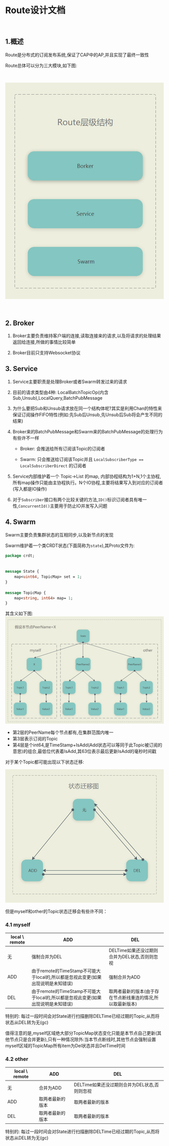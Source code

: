 # Route设计文档

<br>

## 1.概述

Route是分布式的订阅发布系统,保证了CAP中的AP,并且实现了最终一致性

Route总体可以分为三大模块,如下图:

<br>

![Route层级结构.PNG](Route层级结构.PNG)

<br>

## 2. Broker

1. Broker主要负责维持客户端的连接,读取连接来的请求,以及将请求的处理结果返回给连接,所做的事情比较简单

2. Broker目前只支持Websocket协议

## 3. Service

1. Service主要职责是处理Broker或者Swarm转发过来的请求

2. 目前的请求类型由4种: LocalBatchTopicOp(内含Sub,Unsub),LocalQuery,BatchPubMessage

3. 为什么要把Sub和Unsub请求放在同一个结构体呢?其实是利用Chan的特性来保证订阅操作FIFO特性(例如:先Sub后Unsub,先Unsub后Sub将会产生不同的结果)

4. Broker来的BatchPubMessage和Swarm来的BatchPubMessage的处理行为有些许不一样

    - Broker: 会推送给所有订阅该Topic的订阅者

    - Swarm: 只会推送给订阅该Topic并且 `LocalSubscriberType == LocalSubscriberDirect`  的订阅者
5. Service内部维护着一个 Topic->List<Subscriber> 的map, 内部协程结构为1+N,1个主协程,所有map操作只能由主协程执行。N个IO协程,主要将结果写入到对应的订阅者(写入都是IO操作)

6. 对于`Subscriber`接口有两个比较关键的方法,`ID()`标识订阅者具有唯一性,`ConcurrentId()`主要用于防止IO并发写入问题

## 4. Swarm

Swarm主要负责集群状态的互相同步,以及新节点的发现

Swarm维护着一个类CRDT状态(下面简称为`state`),其Proto文件为:
```protobuf
package crdt;


message State {
    map<uint64, TopicMap> set = 1;
}

message TopicMap {
    map<string, int64> map= 1;
}
```

其含义如下图:
![状态抽象图.PNG](状态抽象图.PNG)


- 第2层的PeerName每个节点都有,在集群范围内唯一
- 第3层表示订阅的Topic
- 第4层是个int64,是TimeStamp+IsAdd(Add状态可以等同于此Topic被订阅的意思)的组合,最低位代表着IsAdd,其63位表示最后更新IsAdd的毫秒时间戳


对于某个Topic都可能出现以下状态迁移:

![状态迁移图.PNG](状态迁移图.PNG)

但是myself和other的Topic状态迁移会有些许不同：


### 4.1 myself

| local \ remote | ADD | DEL |
| --  | -- | -- |
| 无 | 强制合并为DEL  | DELTime如果还没过期则合并为DEL状态,否则则忽视 |
| ADD | 由于remote的TimeStamp不可能大于local的,所以都是忽视此变更(如果出现说明是未知错误)  | 强制合并为ADD |
| DEL | 由于remote的TimeStamp不可能大于local的,所以都是忽视此变更(如果出现说明是未知错误) | 取两者最新的版本(由于存在节点断线重连的情况,所以取最新版本) |

特别的: 每过一段时间会对State进行扫描删除DELTime已经过期的Topic,从而将状态从DEL转为无(gc)

值得注意的是,myself区域绝大部分TopicMap状态变化只能是本节点自己更新(其他节点只是合并更新),只有一种情况除外:当本节点断线时,其他节点会强制设置myself区域的TopicMap所有item为Del状态并且DelTime时间

### 4.2 other

| local \ remote | ADD | DEL |
| --  | -- | -- |
| 无 | 合并为ADD  | DELTime如果还没过期则合并为DEL状态,否则则忽视 |
| ADD | 取两者最新的版本  | 取两者最新的版本 |
| DEL | 取两者最新的版本 | 取两者最新的版本 |

特别的: 每过一段时间会对State进行扫描删除DELTime已经过期的Topic,从而将状态从DEL转为无(gc)
